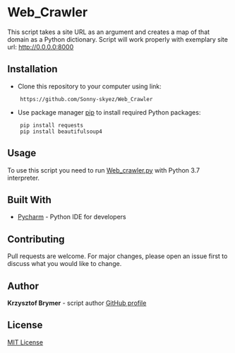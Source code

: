 # Web_Crawler

This script takes a site URL as an argument and creates a map of that domain as a Python dictionary.
Script will work properly with exemplary site url: http://0.0.0.0:8000

## Installation

- Clone this repository to your computer using link:

```
    https://github.com/Sonny-skyez/Web_Crawler
```

- Use package manager [pip](https://pypi.org/project/pip/) to install required Python packages:

```
    pip install requests
    pip install beautifulsoup4
```
## Usage

To use this script you need to run [Web_crawler.py](https://github.com/Sonny-skyez/Web_Crawler/blob/master/web_crawler.py) with Python 3.7 interpreter.

## Built With

- [Pycharm](https://www.jetbrains.com/pycharm/) - Python IDE for developers

## Contributing

Pull requests are welcome. For major changes, please open an issue first to discuss what you would like to change.

## Author

**Krzysztof Brymer** - script author [GitHub profile](https://github.com/Sonny-skyez)

## License

[MIT License](https://choosealicense.com/licenses/mit/)
